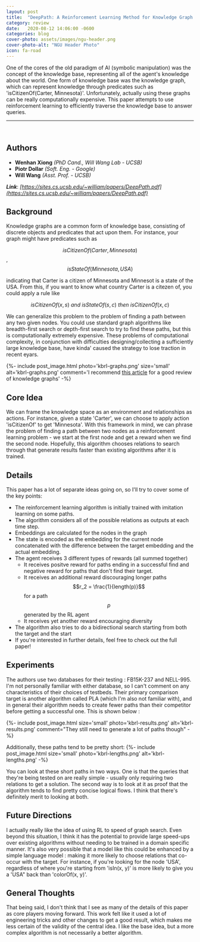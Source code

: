 ```yaml
---
layout: post
title:  "DeepPath: A Reinforcement Learning Method for Knowledge Graph Reasoning"
category: review
date:   2020-08-12 14:06:00 -0600
categories: blog
cover-photo: assets/images/ngu-header.png
cover-photo-alt: "NGU Header Photo"
icon: fa-road
---
```


One of the cores of the old paradigm of AI (symbolic manipulation) was the concept of the knowledge base, representing all of the agent's knowledge about the world.
One form of knowledge base was the knowledge graph, which can represent knowledge through predicates such as 'isCitizenOf(Carter, Minnesota)'.
Unfortunately, actually using these graphs can be really computationally expensive. 
This paper attempts to use reinforcement learning to efficiently traverse the knowledge base to answer queries.

-----------------------------
 <br/>
 
 ## Authors
  - **Wenhan Xiong** *(PhD Cand., Will Wang Lab - UCSB)*
  - **Piotr Dollar** *(Soft. Eng. - Google)*  
  - **Will Wang** *(Asst. Prof. - UCSB)*
  
 ***Link***: *[https://sites.cs.ucsb.edu/~william/papers/DeepPath.pdf](https://sites.cs.ucsb.edu/~william/papers/DeepPath.pdf)*
 
## Background
 
Knowledge graphs are a common form of knowledge base, consisting of discrete objects and predicates that act upon them.
For instance, your graph might have predicates such as 

$$isCitizenOf(Carter, Minnesota)$$, $$isStateOf(Minnesota, USA)$$

indicating that Carter is a citizen of Minnesota and Minnesot is a state of the USA.
From this, if you want to know what country Carter is a citezen of, you could apply a rule like 

$$isCitizenOf(x, s) \ and \ isStateOf(s, c) \ then \ isCitizenOf(x, c)$$

We can generalize this problem to the problem of finding a path between any two given nodes.
You could use standard graph algorithms like breadth-first search or depth-first search to try to find these paths, but this is computationally extremely expensive.
These problems of computational complexity, in conjunction with difficulties designing/collecting a sufficiently large knowledge base, have kinda' caused the strategy to lose traction in recent eyars.

{%- include post_image.html photo='kbrl-graphs.png' size='small' alt='kbrl-graphs.png' comment='I recommend [this article](https://medium.com/@Dezhic/understanding-knowledge-graphs-5cb05593eb84) for a good review of knowledge graphs' -%}
 
## Core Idea
 
 We can frame the knowledge space as an environment and relationships as actions.
 For instance, given a state 'Carter', we can choose to apply action 'isCitizenOf' to get 'Minnesota'.
 With this framework in mind, we can phrase the problem of finding a path between two nodes as a reinforcement learning problem - we start at the first node and get a reward when we find the second node.
 Hopefully, this algorithm chooses relations to search through that generate results faster than existing algorithms after it is trained.
 
## Details
 
This paper has a lot of separate ideas going on, so I'll try to cover some of the key points:
  - The reinforcement learning algorithm is initially trained with imitation learning on some paths.
  - The algorithm considers all of the possible relations as outputs at each time step.
  - Embeddings are calculated for the nodes in the graph
  - The state is encoded as the embedding for the current node concatenated with the difference between the target embedding and the actual embedding.
  - The agent receives 3 different types of rewards (all summed together)
    - It receives positve reward for paths ending in a successful find and negative reward for paths that don't find their target.
    - It receives an additional reward discouraging longer paths $$r_2 = \frac{1}{length(p)}$$ for a path $$p$$ generated by the RL agent
    - It receives yet another reward encouraging diversity 
  - The algorithm also tries to do a bidirectional search starting from both the target and the start
  - If you're interested in further details, feel free to check out the full paper!
 
## Experiments
 The authors use two databases for their testing : FB15K-237 and NELL-995.
 I'm not personally familiar with either database, so I can't comment on any characteristics of their choices of testbeds.
 Their primary comparison target is another algorithm called PLA (which I'm also not familiar with), and in general their algorithm needs to create fewer paths than their competitor before getting a successful one. 
 This is shown below : 
 
 {%- include post_image.html size='small' photo='kbrl-results.png' alt='kbrl-results.png' comment="They still need to generate a lot of paths though" -%}
 
 Additionally, these paths tend to be pretty short:
 {%- include post_image.html size='small' photo='kbrl-lengths.png' alt='kbrl-lengths.png' -%}
 
 You can look at these short paths in two ways. One is that the queries that they're being tested on are really simple - usually only requiring two relations to get a solution.
 The second way is to look at it as proof that the algorithm tends to find pretty concise logical flows.
 I think that there's definitely merit to looking at both.
 
 

## Future Directions
 
 I actually really like the idea of using RL to speed of graph search. 
 Even beyond this situation, I think it has the potential to provide large speed-ups over existing algorithms without needing to be trained in a domain specific manner.
 It's also very possible that a model like this could be enhanced by a simple language model : making it more likely to choose relations that co-occur with the target. 
 For instance, if you're looking for the node 'USA', regardless of where you're starting from 'isIn(x, y)' is more likely to give you a 'USA" back than 'colorOf(x, y)'.
 
## General Thoughts
 
 That being said, I don't think that I see as many of the details of this paper as core players moving forward.
 This work felt like it used a lot of engineering tricks and other changes to get a good result, which makes me less certain of the validity of the central idea.
 I like the base idea, but a more complex algorithm is not necessarily a better algorithm.
 
    